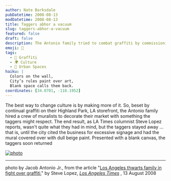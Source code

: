 ```yaml
---
author: Nate Barksdale
pubDatetime: 2008-08-13
modDatetime: 2008-08-13
title: Taggers abhor a vacuum
slug: taggers-abhor-a-vacuum
featured: false
draft: false
description: The Antonio family tried to combat graffiti by commissioning a mural, but their effort was thwarted by city regulations leading to its removal and the return of taggers.
emoji: 🎨
tags:
  - 🎨 Graffiti
  - 🌍 Culture
  - 🌆 Urban Spaces
haiku: |
  Colors on the wall,  
  City’s rules paint over art,  
  Blank space calls them back.
coordinates: [34.0701, -118.1952]
---
```


The best way to change culture is by making more of it. So, beset by continual graffiti on their Highland Park, LA storefront, the Antonio family hired a crew of muralists to decorate their market with something the taggers might respect. The end result, as LA Times columnist Steve Lopez reports, wasn't quite what they had in mind, but the taggers stayed away ... that is, until the city cited the business for excessive signage and had the mural covered over with dull beige paint. Presented with a blank canvas, the taggers soon returned

[![photo](http://culture-making.com/media/41592138.jpg)](http://www.latimes.com/news/local/la-me-lopez13-2008aug13,0,1207133.column)

---

photo by Jacob Antonio Jr., from the article "[Los Angeles thwarts family in fight over graffiti](http://web.archive.org/web/20080907215342/http://www.latimes.com:80/news/local/la-me-lopez13-2008aug13,0,1207133.column)," by Steve Lopez, _[Los Angeles Times](http://web.archive.org/web/20250210200203/https://www.latimes.com/)_ , 13 August 2008
